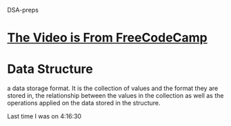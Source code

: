  DSA-preps
 
# [The Video is From FreeCodeCamp](https://www.youtube.com/watch?v=8hly31xKli0&t=9377s)

# Data Structure

a data storage format. It is the collection of values and the format they are stored in, the relationship between the values in the collection as well as the operations applied on the data stored in the structure.

Last time I was on 4:16:30
